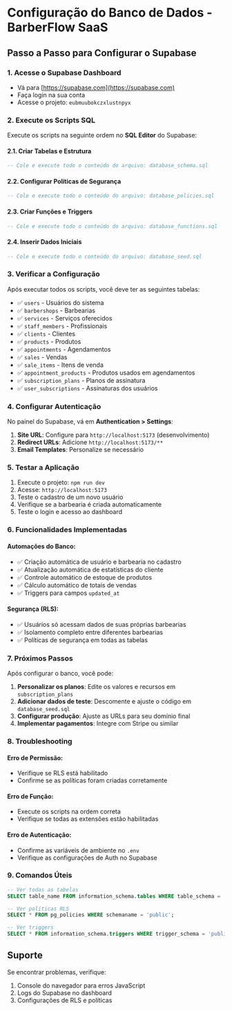 # Configuração do Banco de Dados - BarberFlow SaaS

## Passo a Passo para Configurar o Supabase

### 1. Acesse o Supabase Dashboard
- Vá para [https://supabase.com](https://supabase.com)
- Faça login na sua conta
- Acesse o projeto: `eubmuubokczxlustnpyx`

### 2. Execute os Scripts SQL

Execute os scripts na seguinte ordem no **SQL Editor** do Supabase:

#### 2.1. Criar Tabelas e Estrutura
```sql
-- Cole e execute todo o conteúdo do arquivo: database_schema.sql
```

#### 2.2. Configurar Políticas de Segurança
```sql
-- Cole e execute todo o conteúdo do arquivo: database_policies.sql
```

#### 2.3. Criar Funções e Triggers
```sql
-- Cole e execute todo o conteúdo do arquivo: database_functions.sql
```

#### 2.4. Inserir Dados Iniciais
```sql
-- Cole e execute todo o conteúdo do arquivo: database_seed.sql
```

### 3. Verificar a Configuração

Após executar todos os scripts, você deve ter as seguintes tabelas:

- ✅ `users` - Usuários do sistema
- ✅ `barbershops` - Barbearias
- ✅ `services` - Serviços oferecidos
- ✅ `staff_members` - Profissionais
- ✅ `clients` - Clientes
- ✅ `products` - Produtos
- ✅ `appointments` - Agendamentos
- ✅ `sales` - Vendas
- ✅ `sale_items` - Itens de venda
- ✅ `appointment_products` - Produtos usados em agendamentos
- ✅ `subscription_plans` - Planos de assinatura
- ✅ `user_subscriptions` - Assinaturas dos usuários

### 4. Configurar Autenticação

No painel do Supabase, vá em **Authentication > Settings**:

1. **Site URL**: Configure para `http://localhost:5173` (desenvolvimento)
2. **Redirect URLs**: Adicione `http://localhost:5173/**`
3. **Email Templates**: Personalize se necessário

### 5. Testar a Aplicação

1. Execute o projeto: `npm run dev`
2. Acesse: `http://localhost:5173`
3. Teste o cadastro de um novo usuário
4. Verifique se a barbearia é criada automaticamente
5. Teste o login e acesso ao dashboard

### 6. Funcionalidades Implementadas

#### Automações do Banco:
- ✅ Criação automática de usuário e barbearia no cadastro
- ✅ Atualização automática de estatísticas do cliente
- ✅ Controle automático de estoque de produtos
- ✅ Cálculo automático de totais de vendas
- ✅ Triggers para campos `updated_at`

#### Segurança (RLS):
- ✅ Usuários só acessam dados de suas próprias barbearias
- ✅ Isolamento completo entre diferentes barbearias
- ✅ Políticas de segurança em todas as tabelas

### 7. Próximos Passos

Após configurar o banco, você pode:

1. **Personalizar os planos**: Edite os valores e recursos em `subscription_plans`
2. **Adicionar dados de teste**: Descomente e ajuste o código em `database_seed.sql`
3. **Configurar produção**: Ajuste as URLs para seu domínio final
4. **Implementar pagamentos**: Integre com Stripe ou similar

### 8. Troubleshooting

#### Erro de Permissão:
- Verifique se RLS está habilitado
- Confirme se as políticas foram criadas corretamente

#### Erro de Função:
- Execute os scripts na ordem correta
- Verifique se todas as extensões estão habilitadas

#### Erro de Autenticação:
- Confirme as variáveis de ambiente no `.env`
- Verifique as configurações de Auth no Supabase

### 9. Comandos Úteis

```sql
-- Ver todas as tabelas
SELECT table_name FROM information_schema.tables WHERE table_schema = 'public';

-- Ver políticas RLS
SELECT * FROM pg_policies WHERE schemaname = 'public';

-- Ver triggers
SELECT * FROM information_schema.triggers WHERE trigger_schema = 'public';
```

## Suporte

Se encontrar problemas, verifique:
1. Console do navegador para erros JavaScript
2. Logs do Supabase no dashboard
3. Configurações de RLS e políticas